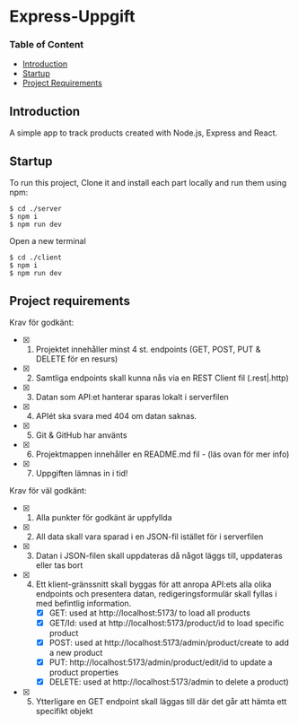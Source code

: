 # Express-Uppgift

### Table of Content

- [Introduction](#Introduction)
- [Startup](#Startup)
- [Project Requirements](#Project-Requirements)

## Introduction

A simple app to track products created with Node.js, Express and React.

## Startup

To run this project, Clone it and install each part locally and run them using npm:

```
$ cd ./server
$ npm i
$ npm run dev
```

Open a new terminal

```
$ cd ./client
$ npm i
$ npm run dev
```

## Project requirements

Krav för godkänt:

- [x] 1. Projektet innehåller minst 4 st. endpoints (GET, POST, PUT & DELETE för en resurs)
- [x] 2. Samtliga endpoints skall kunna nås via en REST Client fil (.rest|.http)
- [x] 3. Datan som API:et hanterar sparas lokalt i serverfilen
- [x] 4. APIét ska svara med 404 om datan saknas.
- [x] 5. Git & GitHub har använts
- [x] 6. Projektmappen innehåller en README.md fil - (läs ovan för mer info)
- [x] 7. Uppgiften lämnas in i tid!

Krav för väl godkänt:

- [x] 1. Alla punkter för godkänt är uppfyllda
- [x] 2. All data skall vara sparad i en JSON-fil istället för i serverfilen
- [x] 3. Datan i JSON-filen skall uppdateras då något läggs till, uppdateras eller tas bort
- [x] 4. Ett klient-gränssnitt skall byggas för att anropa API:ets alla olika endpoints och presentera datan, redigeringsformulär skall fyllas i med befintlig information.
     - [x] GET: used at http://localhost:5173/ to load all products
     - [x] GET/Id: used at http://localhost:5173/product/id to load specific product
     - [x] POST: used at http://localhost:5173/admin/product/create to add a new product
     - [x] PUT: http://localhost:5173/admin/product/edit/id to update a product properties
     - [x] DELETE: used at http://localhost:5173/admin to delete a product)
- [x] 5. Ytterligare en GET endpoint skall läggas till där det går att hämta ett specifikt objekt
